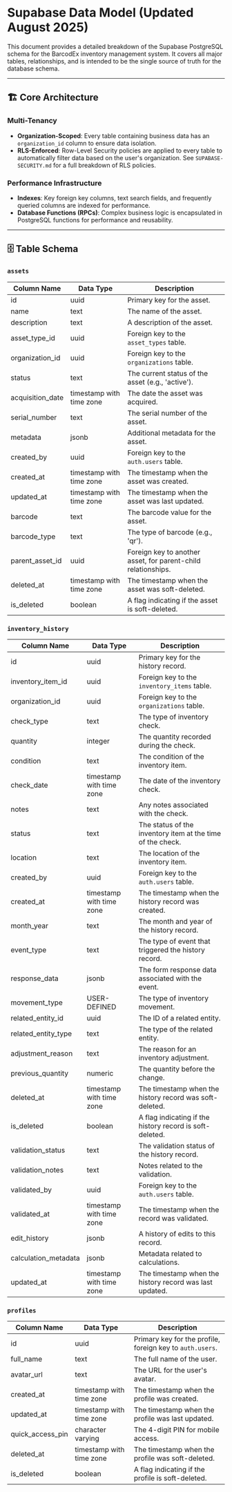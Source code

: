 # Supabase Data Model (Updated August 2025)

This document provides a detailed breakdown of the Supabase PostgreSQL schema for the BarcodEx inventory management system. It covers all major tables, relationships, and is intended to be the single source of truth for the database schema.

---

## 🏗️ **Core Architecture**

### **Multi-Tenancy**
-   **Organization-Scoped**: Every table containing business data has an `organization_id` column to ensure data isolation.
-   **RLS-Enforced**: Row-Level Security policies are applied to every table to automatically filter data based on the user's organization. See `SUPABASE-SECURITY.md` for a full breakdown of RLS policies.

### **Performance Infrastructure**
-   **Indexes**: Key foreign key columns, text search fields, and frequently queried columns are indexed for performance.
-   **Database Functions (RPCs)**: Complex business logic is encapsulated in PostgreSQL functions for performance and reusability.

---

## 🗄️ **Table Schema**

### `assets`
| Column Name | Data Type | Description |
|---|---|---|
| id | uuid | Primary key for the asset. |
| name | text | The name of the asset. |
| description | text | A description of the asset. |
| asset_type_id | uuid | Foreign key to the `asset_types` table. |
| organization_id | uuid | Foreign key to the `organizations` table. |
| status | text | The current status of the asset (e.g., 'active'). |
| acquisition_date | timestamp with time zone | The date the asset was acquired. |
| serial_number | text | The serial number of the asset. |
| metadata | jsonb | Additional metadata for the asset. |
| created_by | uuid | Foreign key to the `auth.users` table. |
| created_at | timestamp with time zone | The timestamp when the asset was created. |
| updated_at | timestamp with time zone | The timestamp when the asset was last updated. |
| barcode | text | The barcode value for the asset. |
| barcode_type | text | The type of barcode (e.g., 'qr'). |
| parent_asset_id | uuid | Foreign key to another asset, for parent-child relationships. |
| deleted_at | timestamp with time zone | The timestamp when the asset was soft-deleted. |
| is_deleted | boolean | A flag indicating if the asset is soft-deleted. |

### `inventory_history`
| Column Name | Data Type | Description |
|---|---|---|
| id | uuid | Primary key for the history record. |
| inventory_item_id | uuid | Foreign key to the `inventory_items` table. |
| organization_id | uuid | Foreign key to the `organizations` table. |
| check_type | text | The type of inventory check. |
| quantity | integer | The quantity recorded during the check. |
| condition | text | The condition of the inventory item. |
| check_date | timestamp with time zone | The date of the inventory check. |
| notes | text | Any notes associated with the check. |
| status | text | The status of the inventory item at the time of the check. |
| location | text | The location of the inventory item. |
| created_by | uuid | Foreign key to the `auth.users` table. |
| created_at | timestamp with time zone | The timestamp when the history record was created. |
| month_year | text | The month and year of the history record. |
| event_type | text | The type of event that triggered the history record. |
| response_data | jsonb | The form response data associated with the event. |
| movement_type | USER-DEFINED | The type of inventory movement. |
| related_entity_id | uuid | The ID of a related entity. |
| related_entity_type | text | The type of the related entity. |
| adjustment_reason | text | The reason for an inventory adjustment. |
| previous_quantity | numeric | The quantity before the change. |
| deleted_at | timestamp with time zone | The timestamp when the history record was soft-deleted. |
| is_deleted | boolean | A flag indicating if the history record is soft-deleted. |
| validation_status | text | The validation status of the history record. |
| validation_notes | text | Notes related to the validation. |
| validated_by | uuid | Foreign key to the `auth.users` table. |
| validated_at | timestamp with time zone | The timestamp when the record was validated. |
| edit_history | jsonb | A history of edits to this record. |
| calculation_metadata | jsonb | Metadata related to calculations. |
| updated_at | timestamp with time zone | The timestamp when the history record was last updated. |

### `profiles`
| Column Name | Data Type | Description |
|---|---|---|
| id | uuid | Primary key for the profile, foreign key to `auth.users`. |
| full_name | text | The full name of the user. |
| avatar_url | text | The URL for the user's avatar. |
| created_at | timestamp with time zone | The timestamp when the profile was created. |
| updated_at | timestamp with time zone | The timestamp when the profile was last updated. |
| quick_access_pin | character varying | The 4-digit PIN for mobile access. |
| deleted_at | timestamp with time zone | The timestamp when the profile was soft-deleted. |
| is_deleted | boolean | A flag indicating if the profile is soft-deleted. | 